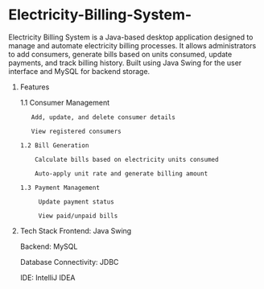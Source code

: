 # Electricity-Billing-System-
Electricity Billing System is a Java-based desktop application designed to manage and automate electricity billing processes. It allows administrators to add consumers, generate bills based on units consumed, update payments, and track billing history. Built using Java Swing for the user interface and MySQL for backend storage.

1. Features
   
      1.1 Consumer Management

          Add, update, and delete consumer details

          View registered consumers

       1.2 Bill Generation

           Calculate bills based on electricity units consumed

           Auto-apply unit rate and generate billing amount

       1.3 Payment Management

            Update payment status

            View paid/unpaid bills



2. Tech Stack
     Frontend: Java Swing

     Backend: MySQL

     Database Connectivity: JDBC

     IDE: IntelliJ IDEA

